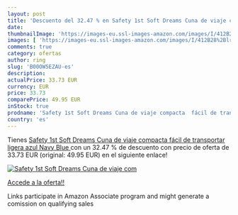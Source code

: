 ```yaml
---
layout: post
title: 'Descuento del 32.47 % en Safety 1st Soft Dreams Cuna de viaje com'
date: 
thumbnailImage: 'https://images-eu.ssl-images-amazon.com/images/I/412B28%2BlrLL._SL200_.jpg'
images: [ 'https://images-eu.ssl-images-amazon.com/images/I/412B28%2BlrLL._SL200_.jpg' ]
comments: true
category: ofertas
author: ring
slug: 'B00OW5EZAU-es'
description:
actualPrice: 33.73 EUR
currency: EUR
price: 33.73
comparePrice: 49.95 EUR
inStock: true
prodname: 'Safety 1st Soft Dreams Cuna de viaje compacta  fácil de transportar  ligera  azul  Navy Blue '
country: 'es'
---
```


Tienes [Safety 1st Soft Dreams Cuna de viaje compacta  fácil de transportar  ligera  azul  Navy Blue ](https://www.amazon.es/dp/B00OW5EZAU/?tag=tolees-21) con un 32.47 % de descuento con precio de oferta de 33.73 EUR (original: 49.95 EUR) en el siguiente enlace!

[![Safety 1st Soft Dreams Cuna de viaje com](https://images-eu.ssl-images-amazon.com/images/I/412B28%2BlrLL._SL200_.jpg)](https://www.amazon.es/dp/B00OW5EZAU/?tag=tolees-21)

[Accede a la oferta!!](https://www.amazon.es/dp/B00OW5EZAU/?tag=tolees-21)

Links participate in Amazon Associate program and might generate a comission on qualifying sales


